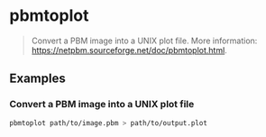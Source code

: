 # pbmtoplot

> Convert a PBM image into a UNIX plot file. More information: <https://netpbm.sourceforge.net/doc/pbmtoplot.html>.

## Examples

### Convert a PBM image into a UNIX plot file

```bash
pbmtoplot path/to/image.pbm > path/to/output.plot
```
